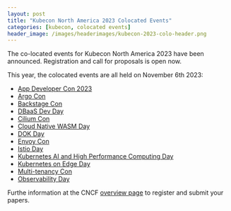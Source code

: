 ```yaml
---
layout: post
title: "Kubecon North America 2023 Colocated Events"
categories: [kubecon, colocated events]
header_image: /images/headerimages/kubecon-2023-colo-header.png
---
```


The co-located events for Kubecon North America 2023 have been announced. Registration and call for proposals is open now.

This year, the colocated events are all held on November 6th 2023:

- [App Developer Con 2023](https://events.linuxfoundation.org/kubecon-cloudnativecon-north-america/co-located-events/appdevelopercon/)
- [Argo Con](https://events.linuxfoundation.org/kubecon-cloudnativecon-north-america/co-located-events/argocon/)
- [Backstage Con](https://events.linuxfoundation.org/kubecon-cloudnativecon-north-america/co-located-events/backstagecon/)
- [DBaaS Dev Day](https://events.linuxfoundation.org/kubecon-cloudnativecon-north-america/co-located-events/dbaas-devday/)
- [Cilium Con](https://events.linuxfoundation.org/kubecon-cloudnativecon-north-america/co-located-events/ciliumcon/)
- [Cloud Native WASM Day](https://events.linuxfoundation.org/kubecon-cloudnativecon-north-america/co-located-events/cloud-native-wasm-day/)
- [DOK Day](https://events.linuxfoundation.org/kubecon-cloudnativecon-north-america/co-located-events/data-on-kubernetes-day/)
- [Envoy Con](https://events.linuxfoundation.org/kubecon-cloudnativecon-north-america/co-located-events/envoycon/)
- [Istio Day](https://events.linuxfoundation.org/kubecon-cloudnativecon-north-america/co-located-events/istio-day/)
- [Kubernetes AI and High Performance Computing Day](https://events.linuxfoundation.org/kubecon-cloudnativecon-north-america/co-located-events/kubernetes-ai-hpc-day/)
- [Kubernetes on Edge Day](https://events.linuxfoundation.org/kubecon-cloudnativecon-north-america/co-located-events/kubernetes-on-edge-day/)
- [Multi-tenancy Con](https://events.linuxfoundation.org/kubecon-cloudnativecon-north-america/co-located-events/multi-tenancycon/)
- [Observability Day](https://events.linuxfoundation.org/kubecon-cloudnativecon-north-america/co-located-events/observability-day/)

Furthe information at the CNCF [overview page](https://events.linuxfoundation.org/kubecon-cloudnativecon-north-america/co-located-events/cncf-hosted-co-located-events-overview/) to register and submit your papers.
